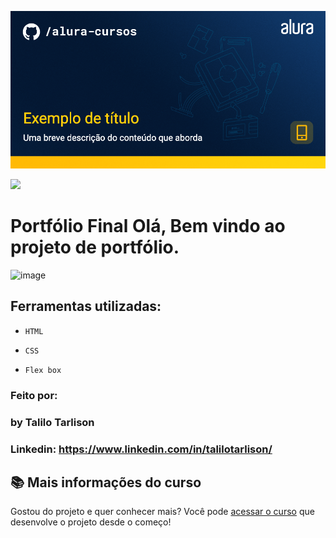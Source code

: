 
![Descricao da sua imagem](https://raw.githubusercontent.com/andreocunha/upload_files_test/main/exemplo-thumb.png)

![](https://img.shields.io/github/license/alura-cursos/android-com-kotlin-personalizando-ui)

# Portfólio Final Olá, Bem vindo ao projeto de portfólio.

![image](https://user-images.githubusercontent.com/77756047/211304452-220fedf0-f91b-490f-8a65-a60ce860bc5c.png)

## Ferramentas utilizadas:

- `HTML`

- `CSS`

- `Flex box`

### Feito por:

### by Talilo Tarlison

### Linkedin: https://www.linkedin.com/in/talilotarlison/


## 📚 Mais informações do curso

Gostou do projeto e quer conhecer mais? Você pode [acessar o curso](https://cursos.alura.com.br/) que desenvolve o projeto desde o começo!

